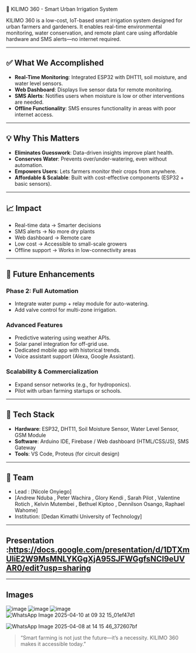 🌱 KILIMO 360 - Smart Urban Irrigation System

KILIMO 360 is a low-cost, IoT-based smart irrigation system designed for urban farmers and gardeners. It enables real-time environmental monitoring, water conservation, and remote plant care using affordable hardware and SMS alerts—no internet required.

---

## ✅ What We Accomplished

- **Real-Time Monitoring**: Integrated ESP32 with DHT11, soil moisture, and water level sensors.
- **Web Dashboard**: Displays live sensor data for remote monitoring.
- **SMS Alerts**: Notifies users when moisture is low or other interventions are needed.
- **Offline Functionality**: SMS ensures functionality in areas with poor internet access.

---

## 💡 Why This Matters

- **Eliminates Guesswork**: Data-driven insights improve plant health.
- **Conserves Water**: Prevents over/under-watering, even without automation.
- **Empowers Users**: Lets farmers monitor their crops from anywhere.
- **Affordable & Scalable**: Built with cost-effective components (ESP32 + basic sensors).

---

## 📈 Impact

- Real-time data → Smarter decisions
- SMS alerts → No more dry plants
- Web dashboard → Remote care
- Low cost → Accessible to small-scale growers
- Offline support → Works in low-connectivity areas

---

## 🚀 Future Enhancements

### Phase 2: Full Automation
- Integrate water pump + relay module for auto-watering.
- Add valve control for multi-zone irrigation.

### Advanced Features
- Predictive watering using weather APIs.
- Solar panel integration for off-grid use.
- Dedicated mobile app with historical trends.
- Voice assistant support (Alexa, Google Assistant).

### Scalability & Commercialization
- Expand sensor networks (e.g., for hydroponics).
- Pilot with urban farming startups or schools.

---

## 🔧 Tech Stack

- **Hardware**: ESP32, DHT11, Soil Moisture Sensor, Water Level Sensor, GSM Module
- **Software**: Arduino IDE, Firebase / Web dashboard (HTML/CSS/JS), SMS Gateway
- **Tools**: VS Code, Proteus  (for circuit design)

---

## 🧠 Team

- Lead : [Nicole Onyiego]
- [Andrew Nduba , Peter Wachira , Glory Kendi , Sarah Pilot , Valentine Rotich , Kelvin Mutembei , Bethuel Kiptoo , Dennilson Osango, Raphael Wahome]
- Institution: [Dedan Kimathi University of Technology]

---

## Presentation :https://docs.google.com/presentation/d/1DTXmUliE2W9MsMNLYKGgXjA95SJFWGgfsNCl9eUVAR0/edit?usp=sharing
---
## Images 
![image](https://github.com/user-attachments/assets/c71d3590-9b45-4880-88f8-5929e01a364a)
![image](https://github.com/user-attachments/assets/5d239a46-120e-4dd0-bfcd-e8a48a59fd53)
![image](https://github.com/user-attachments/assets/08d099f0-8c3e-457b-a887-a5826de6c72e)
![WhatsApp Image 2025-04-10 at 09 32 15_01ef47d1](https://github.com/user-attachments/assets/a21afc8c-d76b-45ac-8d1f-8ac018bd5e8d)

![WhatsApp Image 2025-04-08 at 14 15 46_372607bf](https://github.com/user-attachments/assets/294c9a41-c780-4350-9c73-c8ee4266efcb)




> “Smart farming is not just the future—it’s a necessity. KILIMO 360 makes it accessible today.”

